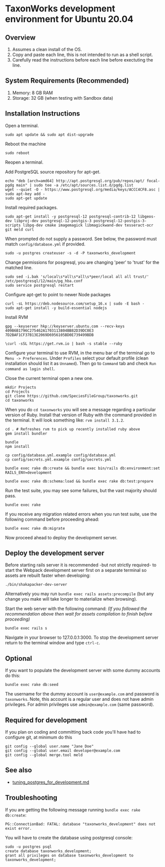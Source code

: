 TaxonWorks development environment for Ubuntu 20.04
===================================================

Overview
--------
1. Assumes a clean install of the OS.
2. Copy and paste each line, this is not intended to run as a shell script.
3. Carefully read the instructions before each line before exectuting the line.

System Requirements (Recommended)
---------------------------------
1. Memory: 8 GB RAM
2. Storage: 32 GB (when testing with Sandbox data)

Installation Instructions
-------------------------

Open a terminal.
```
sudo apt update && sudo apt dist-upgrade
```

Reboot the machine
```
sudo reboot
```  

Reopen a terminal.

Add PostgreSQL source repository for apt-get.
```
echo "deb [arch=amd64] http://apt.postgresql.org/pub/repos/apt/ focal-pgdg main" | sudo tee -a /etc/apt/sources.list.d/pgdg.list
wget --quiet -O - https://www.postgresql.org/media/keys/ACCC4CF8.asc | sudo apt-key add -
sudo apt-get update
```

Install required packages.
```
sudo apt-get install -y postgresql-12 postgresql-contrib-12 libgeos-dev libproj-dev postgresql-12-postgis-3 postgresql-12-postgis-3-scripts libpq-dev cmake imagemagick libmagickwand-dev tesseract-ocr git meld curl
```

When prompted do not supply a password. See below, the password must match `config/database.yml` if provided.
```
sudo -u postgres createuser -s -d -P taxonworks_development
```

Change permissions for posgresql, you are changing 'peer' to 'trust' for the matched line.
```
sudo sed -i.bak 's/local\s*all\s*all\s*peer/local all all trust/'  /etc/postgresql/12/main/pg_hba.conf
sudo service postgresql restart
```

Configure apt-get to point to newer Node packages
```
curl -sL https://deb.nodesource.com/setup_16.x | sudo -E bash -
sudo apt-get install -y build-essential nodejs
```

Install RVM
```
gpg --keyserver hkp://keyserver.ubuntu.com --recv-keys 409B6B1796C275462A1703113804BB82D39DC0E3 7D2BAF1CF37B13E2069D6956105BD0E739499BDB

\curl -sSL https://get.rvm.io | bash -s stable --ruby
```

Configure your terminal to use RVM, in the menu bar of the terminal go to
`Menu -> Preferences`. Under `Profiles` select your default profile (clean installation should list it as `Unnamed`). Then go to `Command` tab and check `Run command as login shell`.

Close the current terminal open a new one.

```
mkdir Projects
cd Projects
git clone https://github.com/SpeciesFileGroup/taxonworks.git
cd taxonworks
```

When you do `cd taxonworks` you will see a message regarding a particular version of Ruby.  Install that version of Ruby with the command provided in the terminal. It will look something like: `rvm install 3.1.2`.

```
cd . # Refreshes rvm to pick up recently installed ruby above
gem install bundler

bundle
npm install

cp config/database.yml.example config/database.yml
cp config/secrets.yml.example config/secrets.yml

bundle exec rake db:create && bundle exec bin/rails db:environment:set RAILS_ENV=development

bundle exec rake db:schema:load && bundle exec rake db:test:prepare
```

Run the test suite, you may see some failures, but the vast majority should pass.
```
bundle exec rake
```

If you receive any migration related errors when you run test suite, use the following command before proceeding ahead:
```
bundle exec rake db:migrate
```
Now proceed ahead to deploy the development server.

Deploy the development server
------------------------------

Before starting rails server it is recommended -but not strictly required- to start the Webpack development server first on a separate terminal so assets are rebuilt faster when developing:
```
./bin/shakapacker-dev-server
```
Alternatively you may run `bundle exec rails assets:precompile` (but any change you make will take longer to materialize when browsing).

Start the web server with the following command: *(If you followed the recommendation above then wait for assets compilation to finish before proceeding)*
```
bundle exec rails s
```
Navigate in your browser to 127.0.0.1:3000.  To stop the development server return to the terminal window and type `ctrl-c`.

Optional
-------- 

If you want to populate the development server with some dummy accounts do this:
```
bundle exec rake db:seed
```
The username for the dummy account is `user@example.com` and password is `taxonworks`. Note, this account is a regular user and does not have admin privileges. For admin privileges use `admin@example.com` (same password).

Required for development 
------------------------

If you plan on coding and committing back code you'll have had to configure git, at minimum do this
```
git config --global user.name "Jane Doe"
git config --global user.email developer@example.com
git config --global merge.tool meld
```

See also 
--------

* [tuning_postgres_for_development.md][1]

[1]: https://github.com/SpeciesFileGroup/install_taxonworks/blob/master/development/native/tuning_postgres_for_development.md

## Troubleshooting

If you are getting the following message running `bundle exec rake db:create`:

```
PG::ConnectionBad: FATAL: database "taxonworks_development" does not exist error.
```

You will have to create the database using postgresql console:

```
sudo -u postgres psql
create database taxonworks_development;
grant all privileges on database taxonworks_development to taxonworks_development;
```
